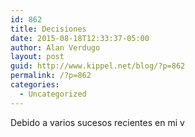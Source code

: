 ```yaml
---
id: 862
title: Decisiones
date: 2015-08-18T12:33:37-05:00
author: Alan Verdugo
layout: post
guid: http://www.kippel.net/blog/?p=862
permalink: /?p=862
categories:
  - Uncategorized
---
```

Debido a varios sucesos recientes en mi v